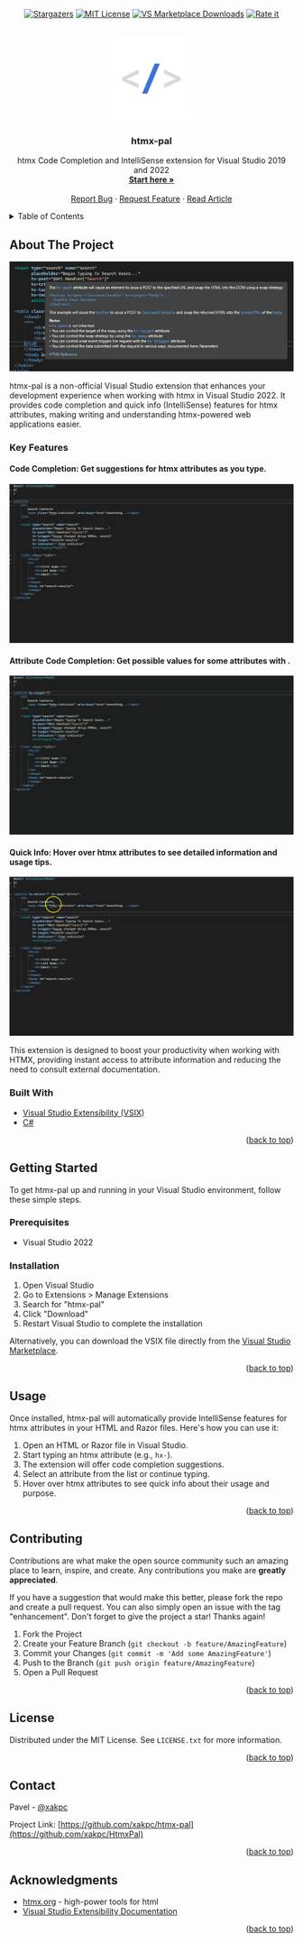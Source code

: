 <!-- Improved compatibility of back to top link: See: https://github.com/othneildrew/Best-README-Template/pull/73 -->
<a name="readme-top"></a>

<div align="center">
  
<!-- [![GitHub Actions Workflow Status][actions-shield]][actions-url]-->
[![Stargazers][stars-shield]][stars-url]
[![MIT License][license-shield]][license-url]
[![VS Marketplace Downloads][vsm-shield]][vsm-url]
[![Rate it][vsmrating-shield]][vsmrating-url]

</div>

<!-- PROJECT LOGO -->
<br />
<div align="center">
  <a href="https://github.com/xakpc/HtmxPal/">
    <img src="resources/htmx-icon.png" alt="Logo" width="150" height="150">
  </a>

<h3 align="center">htmx-pal</h3>

  <p align="center">
    htmx Code Completion and IntelliSense extension for Visual Studio 2019 and 2022
    <br />
    <a href="#getting-started"><strong>Start here »</strong></a>
    <br />
    <br />
    <a href="https://github.com/xakpc/HtmxPal/issues/new?labels=bug&template=bug-report---.md">Report Bug</a>
    ·
    <a href="https://github.com/xakpc/HtmxPal/issues/new?labels=enhancement&template=feature-request---.md">Request Feature</a>
    ·
    <a href="https://xakpc.info/extending-visual-studio-2022">Read Article</a>
  </p>
</div>

<!-- TABLE OF CONTENTS -->
<details>
  <summary>Table of Contents</summary>
  <ol>
    <li>
      <a href="#about-the-project">About The Project</a>
      <ul>
        <li><a href="#built-with">Built With</a></li>
      </ul>
    </li>
    <li>
      <a href="#getting-started">Getting Started</a>
      <ul>
        <li><a href="#prerequisites">Prerequisites</a></li>
        <li><a href="#installation">Installation</a></li>
      </ul>
    </li>
    <li><a href="#usage">Usage</a></li>
    <li><a href="#contributing">Contributing</a></li>
    <li><a href="#license">License</a></li>
    <li><a href="#contact">Contact</a></li>
    <li><a href="#acknowledgments">Acknowledgments</a></li>
  </ol>
</details>

<!-- ABOUT THE PROJECT -->
## About The Project

![htmx-pal Extension Screenshot](https://github.com/xakpc/HtmxPal/blob/master/resources/screenshot.PNG)

htmx-pal is a non-official Visual Studio extension that enhances your development experience when working with htmx in Visual Studio 2022. 
It provides code completion and quick info (IntelliSense) features for htmx attributes, making writing and understanding htmx-powered web applications easier.

### Key Features

#### **Code Completion:** Get suggestions for htmx attributes as you type.

![htmx-pal Extension Screenshot](https://github.com/xakpc/HtmxPal/blob/master/resources/code-completion-2.gif)

#### **Attribute Code Completion:** Get possible values for some attributes with .

![htmx-pal Extension Screenshot](https://github.com/xakpc/HtmxPal/blob/master/resources/code-completion-1.gif)

#### **Quick Info:** Hover over htmx attributes to see detailed information and usage tips.

![htmx-pal Extension Screenshot](https://github.com/xakpc/HtmxPal/blob/master/resources/intelli-sense-1.gif)

This extension is designed to boost your productivity when working with HTMX, providing instant access to attribute information and reducing the need to consult external documentation.

### Built With

- [Visual Studio Extensibility (VSIX)](https://docs.microsoft.com/en-us/visualstudio/extensibility/starting-to-develop-visual-studio-extensions?view=vs-2022)
- [C#](https://docs.microsoft.com/en-us/dotnet/csharp/)

<p align="right">(<a href="#readme-top">back to top</a>)</p>

<!-- GETTING STARTED -->
## Getting Started

To get htmx-pal up and running in your Visual Studio environment, follow these simple steps.

### Prerequisites

- Visual Studio 2022

### Installation

1. Open Visual Studio
2. Go to Extensions > Manage Extensions
3. Search for "htmx-pal"
4. Click "Download"
5. Restart Visual Studio to complete the installation

Alternatively, you can download the VSIX file directly from the [Visual Studio Marketplace](https://marketplace.visualstudio.com/items?itemName=xakpc.htmx-pal).

<p align="right">(<a href="#readme-top">back to top</a>)</p>

<!-- USAGE EXAMPLES -->
## Usage

Once installed, htmx-pal will automatically provide IntelliSense features for htmx attributes in your HTML and Razor files. 
Here's how you can use it:

1. Open an HTML or Razor file in Visual Studio.
2. Start typing an htmx attribute (e.g., `hx-`).
3. The extension will offer code completion suggestions.
4. Select an attribute from the list or continue typing.
5. Hover over htmx attributes to see quick info about their usage and purpose.

<p align="right">(<a href="#readme-top">back to top</a>)</p>

<!-- CONTRIBUTING -->
## Contributing

Contributions are what make the open source community such an amazing place to learn, inspire, and create. Any contributions you make are **greatly appreciated**.

If you have a suggestion that would make this better, please fork the repo and create a pull request. You can also simply open an issue with the tag "enhancement".
Don't forget to give the project a star! Thanks again!

1. Fork the Project
2. Create your Feature Branch (`git checkout -b feature/AmazingFeature`)
3. Commit your Changes (`git commit -m 'Add some AmazingFeature'`)
4. Push to the Branch (`git push origin feature/AmazingFeature`)
5. Open a Pull Request

<p align="right">(<a href="#readme-top">back to top</a>)</p>

<!-- LICENSE -->
## License

Distributed under the MIT License. See `LICENSE.txt` for more information.

<p align="right">(<a href="#readme-top">back to top</a>)</p>

<!-- CONTACT -->
## Contact

Pavel - [@xakpc](https://twitter.com/xakpc)

Project Link: [https://github.com/xakpc/htmx-pal](https://github.com/xakpc/HtmxPal)

<p align="right">(<a href="#readme-top">back to top</a>)</p>

<!-- ACKNOWLEDGMENTS -->
## Acknowledgments

* [htmx.org](https://htmx.org/) - high-power tools for html
* [Visual Studio Extensibility Documentation](https://docs.microsoft.com/en-us/visualstudio/extensibility)

<p align="right">(<a href="#readme-top">back to top</a>)</p>

<!-- MARKDOWN LINKS & IMAGES -->
[stars-shield]: https://img.shields.io/github/stars/xakpc/HtmxPal.svg?style=for-the-badge
[stars-url]: https://github.com/xakpc/HtmxPal/stargazers
[license-shield]: https://img.shields.io/github/license/xakpc/HtmxPal?style=for-the-badge
[license-url]: https://github.com/xakpc/HtmxPal/blob/master/LICENSE.txt
[vsm-shield]: https://img.shields.io/visual-studio-marketplace/i/xakpc.htmx-pal?style=for-the-badge&logo=visualstudio&color=blue
[vsm-url]: https://marketplace.visualstudio.com/items?itemName=xakpc.htmx-pal
[vsmrating-shield]: https://img.shields.io/visual-studio-marketplace/stars/xakpc.htmx-pal?style=for-the-badge&logo=visualstudio
[vsmrating-url]:https://marketplace.visualstudio.com/items?itemName=xakpc.htmx-pal&ssr=false#review-details
[actions-shield]: https://img.shields.io/github/actions/workflow/status/xakpc/HtmxPal/build.yml?style=for-the-badge&logo=github
[actions-url]: https://github.com/xakpc/HtmxPal/actions
